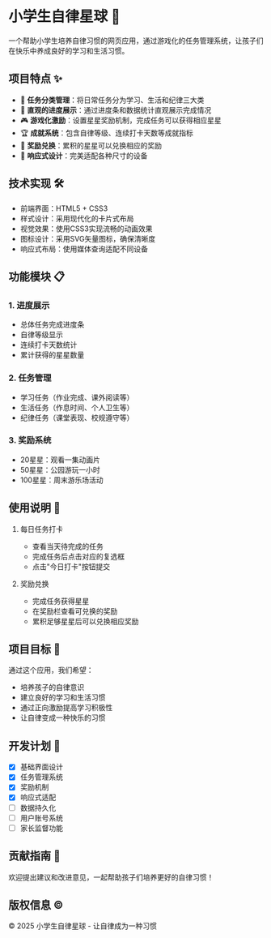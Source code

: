 # 小学生自律星球 🌟

一个帮助小学生培养自律习惯的网页应用，通过游戏化的任务管理系统，让孩子们在快乐中养成良好的学习和生活习惯。

## 项目特点 ✨

- 🎯 **任务分类管理**：将日常任务分为学习、生活和纪律三大类
- 🌈 **直观的进度展示**：通过进度条和数据统计直观展示完成情况
- 🎮 **游戏化激励**：设置星星奖励机制，完成任务可以获得相应星星
- 🏆 **成就系统**：包含自律等级、连续打卡天数等成就指标
- 🎁 **奖励兑换**：累积的星星可以兑换相应的奖励
- 📱 **响应式设计**：完美适配各种尺寸的设备

## 技术实现 🛠

- 前端界面：HTML5 + CSS3
- 样式设计：采用现代化的卡片式布局
- 视觉效果：使用CSS3实现流畅的动画效果
- 图标设计：采用SVG矢量图标，确保清晰度
- 响应式布局：使用媒体查询适配不同设备

## 功能模块 📋

### 1. 进度展示
- 总体任务完成进度条
- 自律等级显示
- 连续打卡天数统计
- 累计获得的星星数量

### 2. 任务管理
- 学习任务（作业完成、课外阅读等）
- 生活任务（作息时间、个人卫生等）
- 纪律任务（课堂表现、校规遵守等）

### 3. 奖励系统
- 20星星：观看一集动画片
- 50星星：公园游玩一小时
- 100星星：周末游乐场活动

## 使用说明 📖

1. 每日任务打卡
   - 查看当天待完成的任务
   - 完成任务后点击对应的复选框
   - 点击"今日打卡"按钮提交

2. 奖励兑换
   - 完成任务获得星星
   - 在奖励栏查看可兑换的奖励
   - 累积足够星星后可以兑换相应奖励

## 项目目标 🎯

通过这个应用，我们希望：
- 培养孩子的自律意识
- 建立良好的学习和生活习惯
- 通过正向激励提高学习积极性
- 让自律变成一种快乐的习惯

## 开发计划 📅

- [x] 基础界面设计
- [x] 任务管理系统
- [x] 奖励机制
- [x] 响应式适配
- [ ] 数据持久化
- [ ] 用户账号系统
- [ ] 家长监督功能

## 贡献指南 🤝

欢迎提出建议和改进意见，一起帮助孩子们培养更好的自律习惯！

## 版权信息 ©

© 2025 小学生自律星球 - 让自律成为一种习惯